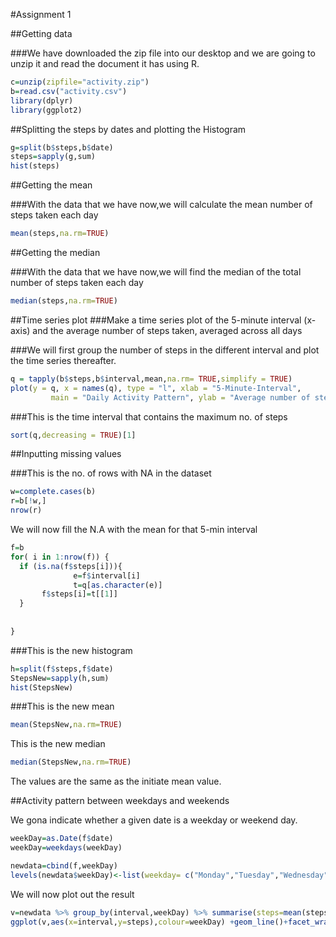 #Assignment 1

##Getting data

###We have downloaded the zip file into our desktop and we are going to unzip it and read the document it has using R.
```r
c=unzip(zipfile="activity.zip")
b=read.csv("activity.csv")
library(dplyr)
library(ggplot2)

```

##Splitting the steps by dates and plotting the Histogram


```r
g=split(b$steps,b$date)
steps=sapply(g,sum)
hist(steps)
```

##Getting the mean

###With the data that we have now,we will calculate the mean number of steps taken each day
```r
mean(steps,na.rm=TRUE)
```

##Getting the median

###With the data that we have now,we will find the median of the total number of steps taken each day
```r
median(steps,na.rm=TRUE)
```


##Time series plot
###Make a time series plot of the 5-minute interval (x-axis) and the average number of steps taken, averaged across all days

###We will first group the number of steps in the different interval and plot the time series thereafter.
```r
q = tapply(b$steps,b$interval,mean,na.rm= TRUE,simplify = TRUE)
plot(y = q, x = names(q), type = "l", xlab = "5-Minute-Interval", 
         main = "Daily Activity Pattern", ylab = "Average number of steps")
```

###This is the time interval that contains the maximum no. of steps
```r
sort(q,decreasing = TRUE)[1]
```
##Inputting missing values

###This is the no. of rows with NA in the dataset
```r
w=complete.cases(b)
r=b[!w,]
nrow(r)
```

We will now fill the N.A with the mean for that 5-min interval
```r
f=b
for( i in 1:nrow(f)) {
  if (is.na(f$steps[i])){
              e=f$interval[i]  
              t=q[as.character(e)]
       f$steps[i]=t[[1]]
  }
  
  
}
```

###This is the new histogram
```r
h=split(f$steps,f$date)
StepsNew=sapply(h,sum)
hist(StepsNew)
```


###This is the new mean
```r
mean(StepsNew,na.rm=TRUE)
```

This is the new median
```r
median(StepsNew,na.rm=TRUE)
```

The values are the same as the initiate mean value.

##Activity pattern between weekdays and weekends

We gona indicate whether a given date is a weekday or weekend day.
```r
weekDay=as.Date(f$date)
weekDay=weekdays(weekDay)

newdata=cbind(f,weekDay)
levels(newdata$weekDay)<-list(weekday= c("Monday","Tuesday","Wednesday","Thursday","Friday"), weekend=c("Saturday","Sunday"))
```
We will now plot out the result
```r
v=newdata %>% group_by(interval,weekDay) %>% summarise(steps=mean(steps))
ggplot(v,aes(x=interval,y=steps),colour=weekDay) +geom_line()+facet_wrap(~weekDay, ncol = 1, nrow=2)
```
